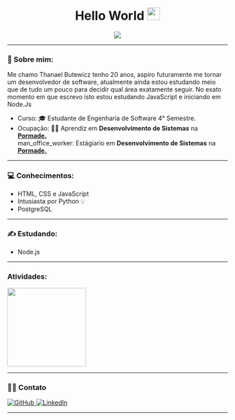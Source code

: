 <h1 align='center'> Hello World <img src="https://github.com/TheDudeThatCode/TheDudeThatCode/blob/master/Assets/Hi.gif" width="29px"> </h1>
<p align="center"> 
 
<img src='https://media-exp1.licdn.com/dms/image/C4D16AQED6UFmK_Ao6A/profile-displaybackgroundimage-shrink_350_1400/0/1603666821175?e=1639612800&v=beta&t=gkAz6raNXNfuYsgevKnJKZihNChO6sGpq68zRF5FZ2g'>
  
---

### 🤵 Sobre mim:
Me chamo Thanael Butewicz tenho 20 anos, aspiro futuramente me tornar um desenvolvedor de software, atualmente ainda estou estudando meio que de tudo um pouco para decidir qual área exatamente seguir. 
No exato momento em que escrevo isto estou estudando JavaScript e iniciando em Node.Js

- Curso: 🎓 Estudante de Engenharia de Software 4° Semestre.
- Ocupação: :man_office_worker: Aprendiz em **Desenvolvimento de Sistemas** na **[Pormade.](https://www.pormadeonline.com.br)** <br>
             man_office_worker: Estágiario em **Desenvolvimento de Sistemas** na **[Pormade.](https://www.pormadeonline.com.br)**


---
  
### :computer: Conhecimentos:
- HTML, CSS e JavaScript
- Intusiasta por Python 💡
- PostgreSQL

---
  
### :writing_hand: Estudando:
- Node.js
  
---

<h3> Atividades: </h3>

<a href="https://github.com/zThanael">
  <img height="180em" src="https://github-readme-stats.vercel.app/api?username=zThanael&show_icons=true&theme=radical" />
</a>


---

### 🤝🏻 Contato 
<div align="left">
   <a href="https://github.com/zThanael">
    <img 
      alt="GitHub" 
      title="zThanael"
      src="https://img.shields.io/badge/github%20-%23121011.svg?&style=for-the-badge&logo=github&logoColor=white"
    />
   </a>
   <a href="www.linkedin.com/in/thanaelbutewicz">
    <img 
      alt="LinkedIn" 
      title="Thanael Butewicz"
      src="https://img.shields.io/badge/linkedin%20-%230077B5.svg?&style=for-the-badge&logo=linkedin&logoColor=white"
    />
   </a>
</div>

---
